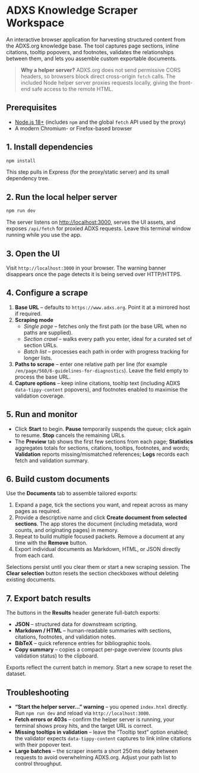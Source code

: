 # ADXS Knowledge Scraper Workspace

An interactive browser application for harvesting structured content from the ADXS.org knowledge base. The tool captures page sections, inline citations, tooltip popovers, and footnotes, validates the relationships between them, and lets you assemble custom exportable documents.

> **Why a helper server?** ADXS.org does not send permissive CORS headers, so browsers block direct cross-origin `fetch` calls. The included Node helper server proxies requests locally, giving the front-end safe access to the remote HTML.

## Prerequisites

- [Node.js 18+](https://nodejs.org/) (includes `npm` and the global `fetch` API used by the proxy)
- A modern Chromium- or Firefox-based browser

## 1. Install dependencies

```bash
npm install
```

This step pulls in Express (for the proxy/static server) and its small dependency tree.

## 2. Run the local helper server

```bash
npm run dev
```

The server listens on [http://localhost:3000](http://localhost:3000), serves the UI assets, and exposes `/api/fetch` for proxied ADXS requests. Leave this terminal window running while you use the app.

## 3. Open the UI

Visit `http://localhost:3000` in your browser. The warning banner disappears once the page detects it is being served over HTTP/HTTPS.

## 4. Configure a scrape

1. **Base URL** – defaults to `https://www.adxs.org`. Point it at a mirrored host if required.
2. **Scraping mode**
   - *Single page* – fetches only the first path (or the base URL when no paths are supplied).
   - *Section crawl* – walks every path you enter, ideal for a curated set of section URLs.
   - *Batch list* – processes each path in order with progress tracking for longer lists.
3. **Paths to scrape** – enter one relative path per line (for example `/en/page/560/6-guidelines-for-diagnostics`). Leave the field empty to process the base URL.
4. **Capture options** – keep inline citations, tooltip text (including ADXS `data-tippy-content` popovers), and footnotes enabled to maximise the validation coverage.

## 5. Run and monitor

- Click **Start** to begin. **Pause** temporarily suspends the queue; click again to resume. **Stop** cancels the remaining URLs.
- The **Preview** tab shows the first few sections from each page; **Statistics** aggregates totals for sections, citations, tooltips, footnotes, and words; **Validation** reports missing/mismatched references; **Logs** records each fetch and validation summary.

## 6. Build custom documents

Use the **Documents** tab to assemble tailored exports:

1. Expand a page, tick the sections you want, and repeat across as many pages as required.
2. Provide a descriptive name and click **Create document from selected sections**. The app stores the document (including metadata, word counts, and originating pages) in memory.
3. Repeat to build multiple focused packets. Remove a document at any time with the **Remove** button.
4. Export individual documents as Markdown, HTML, or JSON directly from each card.

Selections persist until you clear them or start a new scraping session. The **Clear selection** button resets the section checkboxes without deleting existing documents.

## 7. Export batch results

The buttons in the **Results** header generate full-batch exports:

- **JSON** – structured data for downstream scripting.
- **Markdown / HTML** – human-readable summaries with sections, citations, footnotes, and validation notes.
- **BibTeX** – quick reference entries for bibliographic tools.
- **Copy summary** – copies a compact per-page overview (counts plus validation status) to the clipboard.

Exports reflect the current batch in memory. Start a new scrape to reset the dataset.

## Troubleshooting

- **“Start the helper server…” warning** – you opened `index.html` directly. Run `npm run dev` and reload via `http://localhost:3000`.
- **Fetch errors or 403s** – confirm the helper server is running, your terminal shows proxy hits, and the target URL is correct.
- **Missing tooltips in validation** – leave the “Tooltip text” option enabled; the validator expects `data-tippy-content` captures to link inline citations with their popover text.
- **Large batches** – the scraper inserts a short 250 ms delay between requests to avoid overwhelming ADXS.org. Adjust your path list to control throughput.
